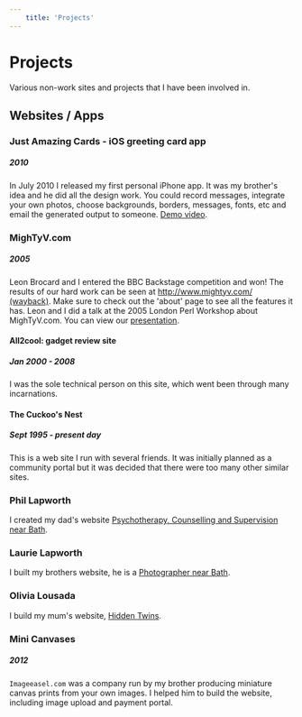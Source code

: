 ```yaml
---
	title: 'Projects'
---
```


# Projects
	
Various non-work sites and projects that I have been involved in.

## Websites / Apps

### Just Amazing Cards - iOS greeting card app <Badge text="deactivated" type="warn"/>
##### 2010

In July 2010 I released my first personal iPhone app. It was my brother's idea and he did all the design work. You could record messages, integrate your own photos, choose
backgrounds, borders, messages, fonts, etc and email the generated output to someone. [Demo video](https://www.youtube.com/watch?v=sCfh85Mxk1Q).

### MighTyV.com <Badge text="deactivated" type="warn"/>
##### 2005

Leon Brocard and I entered the BBC Backstage competition and won!
The results of our hard work can be seen at [http://www.mightyv.com/ (wayback)](https://web.archive.org/web/20140215235448/http://www.mightyv.com/). Make sure to check out the 'about' page to see all the features it has. Leon and I did a talk at the 2005 London Perl Workshop about MighTyV.com.
You can view our [presentation](mightyv.pdf).

#### All2cool: gadget review site <Badge text="deactivated" type="warn"/>
##### Jan 2000 - 2008

I was the sole technical person on this site, which went been through many incarnations.

#### The Cuckoo's Nest <Badge text="active" type="tip"/>
##### Sept 1995 - present day

This is a web site I run with several friends. It was initially planned as a 
community portal but it was decided that there were too many other similar sites.

### Phil Lapworth <Badge text="active" type="tip"/>
	
I created my dad's website [Psychotherapy, Counselling and Supervision near Bath](http://www.murhill.com/).

### Laurie Lapworth <Badge text="active" type="tip"/>
	
I built my brothers website, he is a [Photographer near Bath](http://www.laurielapworth.com/).

### Olivia Lousada <Badge text="active" type="tip"/>

I build my mum's website, [Hidden Twins](http://www.hiddentwins.com/).

### Mini Canvases <Badge text="deactivated" type="warn"/>
##### 2012

`Imageeasel.com` was a company run by my brother producing miniature canvas prints from your own images. I helped him to build the website, including image upload and payment portal.
